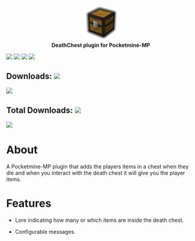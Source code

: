 <p align="center">
    <a href="https://github.com/Terpz710/DeathChest"><img src="https://github.com/Terpz710/DeathChest/blob/main/icon.png"></img></a><br>
    <b>DeathChest plugin for Pocketmine-MP</b>

[![](https://poggit.pmmp.io/shield.state/DeathChest)](https://poggit.pmmp.io/p/DeathChest)
<a href="https://poggit.pmmp.io/p/DeathChest"><img src="https://poggit.pmmp.io/shield.state/DeathChest"></a>
[![](https://poggit.pmmp.io/shield.api/DeathChest)](https://poggit.pmmp.io/p/DeathChest)
<a href="https://poggit.pmmp.io/p/DeathChest"><img src="https://poggit.pmmp.io/shield.api/DeathChest"></a>

## Downloads: [![](https://poggit.pmmp.io/shield.dl/DeathChest)](https://poggit.pmmp.io/p/DeathChest)
<a href="https://poggit.pmmp.io/p/DeathChest"><img src="https://poggit.pmmp.io/shield.dl/DeathChest"></a>

## Total Downloads: [![](https://poggit.pmmp.io/shield.dl.total/DeathChest)](https://poggit.pmmp.io/p/DeathChest)
<a href="https://poggit.pmmp.io/p/DeathChest"><img src="https://poggit.pmmp.io/shield.dl.total/DeathChest"></a>

# About

A Pocketmine-MP plugin that adds the players items in a chest when they die and when you interact with the death chest it will give you the player items.

# Features

* Lore indicating how many or which items are inside the death chest.

* Configurable messages.
